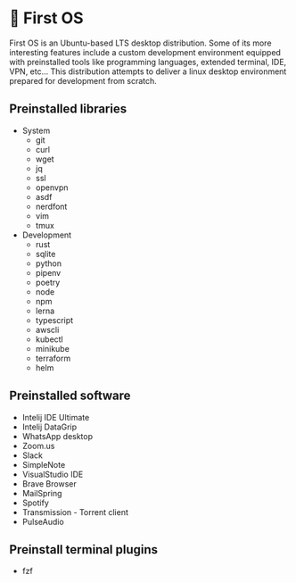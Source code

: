# 🥇 First OS
First OS is an Ubuntu-based LTS desktop distribution. Some of its more interesting features include a custom development environment equipped with preinstalled tools like programming languages, extended terminal, IDE, VPN, etc...
This distribution attempts to deliver a linux desktop environment prepared for development from scratch.

## Preinstalled libraries
- System
    - git
    - curl
    - wget
    - jq
    - ssl
    - openvpn
    - asdf
    - nerdfont
    - vim
    - tmux
- Development
    - rust
    - sqlite
    - python
    - pipenv
    - poetry
    - node
    - npm
    - lerna
    - typescript
    - awscli
    - kubectl
    - minikube
    - terraform
    - helm

## Preinstalled software
- Intelij IDE Ultimate
- Intelij DataGrip
- WhatsApp desktop
- Zoom.us
- Slack
- SimpleNote
- VisualStudio IDE
- Brave Browser
- MailSpring
- Spotify
- Transmission - Torrent client
- PulseAudio

## Preinstall terminal plugins
- fzf